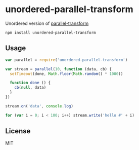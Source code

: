 # unordered-parallel-transform

Unordered version of [parallel-transform](https://github.com/mafintosh/parallel-transform)

```
npm install unordered-parallel-transform
```

## Usage

``` js
var parallel = require('unordered-parallel-transform')

var stream = parallel(10, function (data, cb) {
  setTimeout(done, Math.floor(Math.random() * 1000))

  function done () {
    cb(null, data)
  }
})

stream.on('data', console.log)

for (var i = 0; i < 100; i++) stream.write('hello #' + i)
```

## License

MIT
